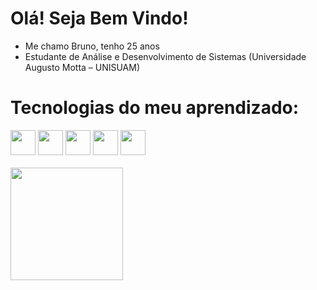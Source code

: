 <h1>Olá! Seja Bem Vindo!</h1>

- Me chamo Bruno, tenho 25 anos
- Estudante de Análise e Desenvolvimento de Sistemas (Universidade Augusto Motta – UNISUAM)

<h1>Tecnologias do meu aprendizado:</h1>
<div> 
  <img src="https://cdn.jsdelivr.net/gh/devicons/devicon/icons/html5/html5-original.svg" width="40" height="40"/> 
  <img src="https://cdn.jsdelivr.net/gh/devicons/devicon/icons/css3/css3-original.svg" width="40" height="40"/>
  <img src="https://cdn.jsdelivr.net/gh/devicons/devicon/icons/javascript/javascript-original.svg"  width="40" height="40" /> 
  <img src="https://cdn.jsdelivr.net/gh/devicons/devicon/icons/php/php-original.svg" width="40" height="40"/>
  <img src="https://cdn.jsdelivr.net/gh/devicons/devicon/icons/python/python-original.svg" width="40" height="40"/>
</div></br>

<div>
  <a href="https://github.com/TheBrunoNow">
  <img height="180px" src="https://github-readme-stats.vercel.app/api/top-langs/?username=thebrunonow&layout=compact&langs_count=16&theme=dracula"/>
</div>
